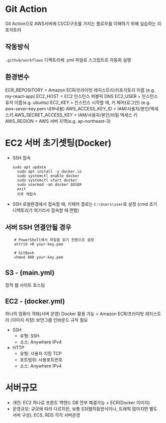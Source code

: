 # Git Action
Git Action으로 AWS서버에 CI/CD구조를 가지는 플로우를 이해하기 위해 실습하는 리포지토리

## 작동방식
`.github/workflows` 디렉토리에 .yml 파일로 스크립트로 자동화 실행

## 환경변수
ECR_REPOSITORY          = Amazon ECR/프라이빗 레지스트리/리포지토리 이름 (e.g. my-react-app)
EC2_HOST                = EC2 인스턴스 퍼블릭 DNS
EC2_USER                = 인스턴스 유저 이름(e.g. ubuntu)
EC2_KEY                 = 인스턴스 시작할 때, 키 페어(로그인) (e.g. aws-sever-key.pem 내부내용)
AWS_ACCESS_KEY_ID       = IAM/사용자/본인/액세스키
AWS_SECRET_ACCESS_KEY   = IAM/사용자/본인/비밀 액세스 키
AWS_REGION              = AWS 서버 지역(e.g. ap-northeast-3)

# EC2 서버 초기셋팅(Docker)
- SSH 접속
  ```
  sudo apt update
    sudo apt install -y docker.io
    sudo systemctl enable docker
    sudo systemctl start docker
    sudo usermod -aG docker $USER
    exit
    이후 재접속
  ```
- SSH 로컬환경에서 접속할 때, 키페어 경로는 `C:\Users\user`로 설정 (cmd 초기 디렉토리가 여기라서 접속할 때 편함)

## 서버 SSH 연결안될 경우
```
    # PowerShell에서 파일을 읽기 전용으로 설정
    attrib +R your-key.pem
    
    # GitBash 
    chmod 400 your-key.pem

```

## S3 - (main.yml)
정적 웹 사이트 호스팅
## EC2 - (docker.yml)
하나의 컴퓨터 객체(서버 운영)
Docker 활용 가능 > Amazon ECR/프라이빗 레지스트리 (이미지 저장)
보안그룹 인바운드 규칙 필요
- SSH
  - 유형: SSH
  - 소스: Anywhere IPv4
- HTTP
  - 유형: 사용자 지정 TCP
  - 포트범위: 사용포트번호
  - 소스: Anywhere IPv4

# 서버규모
- 개인: EC2 하나로 프론트 백엔드 DB 전부 해결가능 + ECR(Docker 이미지)
- 운영규모: 규모에 따라 다르지만, 보통 S3(웹작동방식이나, 트래픽 많아지면 별도 서버 구성), ECS, RDS 각각 서버운영